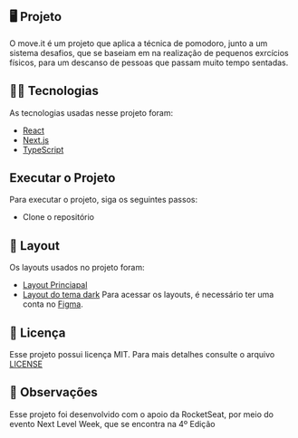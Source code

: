 ## 🖥 Projeto
O move.it é um projeto que aplica a técnica de pomodoro, junto a um sistema desafios, que se baseiam em na realização de pequenos exrcícios físicos, para um descanso de pessoas que passam muito tempo sentadas.

## 👨‍💻 Tecnologias
As tecnologias usadas nesse projeto foram:
- [React](https://reactjs.org)
- [Next.js](https://nextjs.org/)
- [TypeScript](https://www.typescriptlang.org/)

## Executar o Projeto
Para executar o projeto, siga os seguintes passos:
- Clone o repositório
## 🎨 Layout
Os layouts usados no projeto foram:
- [Layout Princiapal](https://www.figma.com/file/ge20pu3ofMOKoliUyKx1Nl/Move.it-1.0)
- [Layout do tema dark](https://www.figma.com/file/mqqwYS7zVEa9NlVX0NChJ2/Move.it-Dark-Theme?node-id=160%3A2761)
Para acessar os layouts, é necessário ter uma conta no [Figma](http://figma.com/).


##  📃 Licença
Esse projeto possui licença MIT. Para mais detalhes consulte o arquivo [LICENSE](LICENSE.md)

## 📌 Observações
Esse projeto foi desenvolvido com o apoio da RocketSeat, por meio do evento Next Level Week, que se encontra na 4º Edição 